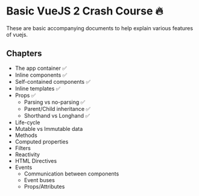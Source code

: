 # Basic VueJS 2 Crash Course 🔥

These are basic accompanying documents to help explain various features of vuejs.

## Chapters

* The app container ✅
* Inline components ✅
* Self-contained components ✅
* Inline templates ✅
* Props ✅
  * Parsing vs no-parsing ✅
  * Parent/Child inheritance ✅
  * Shorthand vs Longhand ✅
* Life-cycle
* Mutable vs Immutable data
* Methods
* Computed properties
* Filters
* Reactivity
* HTML Directives
* Events
  * Communication between components
  * Event buses
  * Props/Attributes
